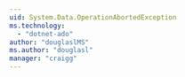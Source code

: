 ```yaml
---
uid: System.Data.OperationAbortedException
ms.technology: 
  - "dotnet-ado"
author: "douglaslMS"
ms.author: "douglasl"
manager: "craigg"
---
```

